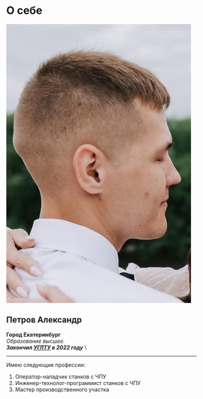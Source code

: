 # О себе
![Foto][def]
## Петров Александр
**Город Екатеринбург** \
_Образование высшее._ \
___Закончил [УГЛТУ](https://usfeu.ru/) в 2022 году___ \
***
Имею следующие профессии:
1. Оператор-наладчик станков с ЧПУ
2. Инженер-технолог-программист станков с ЧПУ
3. Мастер производственного участка



[def]: IMG_9985.JPG